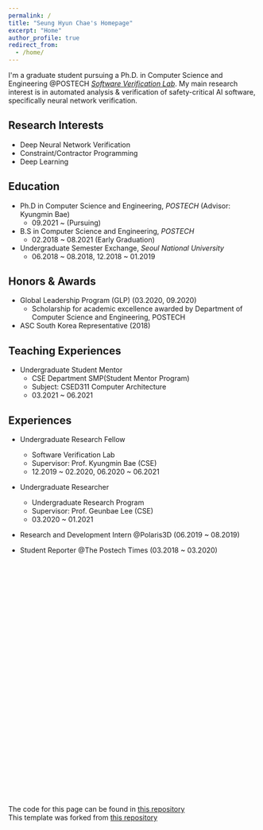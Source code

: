 ```yaml
---
permalink: /
title: "Seung Hyun Chae's Homepage"
excerpt: "Home"
author_profile: true
redirect_from: 
  - /home/
---
```


I'm a graduate student pursuing a Ph.D. in Computer Science and Engineering @POSTECH [*Software Verification Lab*](http://sevlab.postech.ac.kr/index.html). My main research interest is in automated analysis & verification of safety-critical AI software, specifically neural network verification.


Research Interests
------------------
- Deep Neural Network Verification
- Constraint/Contractor Programming
- Deep Learning


Education
---------
- Ph.D in Computer Science and Engineering, *POSTECH* (Advisor: Kyungmin Bae)
  - 09.2021 ~ (Pursuing)
- B.S in Computer Science and Engineering, *POSTECH*
  - 02.2018 ~ 08.2021 (Early Graduation)
- Undergraduate Semester Exchange, *Seoul National University*
  - 06.2018 ~ 08.2018, 12.2018 ~ 01.2019


Honors & Awards
---------------
* Global Leadership Program (GLP) (03.2020, 09.2020)
  - Scholarship for academic excellence awarded by Department of Computer Science and Engineering, POSTECH
* ASC South Korea Representative (2018)


Teaching Experiences
--------------------
- Undergraduate Student Mentor
  - CSE Department SMP(Student Mentor Program)
  - Subject: CSED311 Computer Architecture
  - 03.2021 ~ 06.2021


Experiences
-----------
- Undergraduate Research Fellow
  - Software Verification Lab
  - Supervisor: Prof. Kyungmin Bae (CSE)
  - 12.2019 ~ 02.2020, 06.2020 ~ 06.2021

- Undergraduate Researcher
  - Undergraduate Research Program
  - Supervisor: Prof. Geunbae Lee (CSE)
  - 03.2020 ~ 01.2021

- Research and Development Intern @Polaris3D (06.2019 ~ 08.2019)

- Student Reporter @The Postech Times (03.2018 ~ 03.2020)


<br ><br ><br ><br ><br ><br ><br ><br ><br ><br ><br ><br ><br ><br ><br ><br ><br ><br ><br ><br ><br ><br ><br ><br ><br ><br ><br ><br >

The code for this page can be found in [this repository](https://github.com/shchae7/shchae7.github.io)\
This template was forked from [this repository](https://github.com/academicpages/academicpages.github.io) 